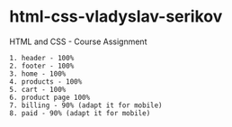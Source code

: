 # html-css-vladyslav-serikov

HTML and CSS - Course Assignment

    1. header - 100%
    2. footer - 100%
    3. home - 100%
    4. products - 100%
    5. cart - 100%
    6. product page 100%
    7. billing - 90% (adapt it for mobile)
    8. paid - 90% (adapt it for mobile)
